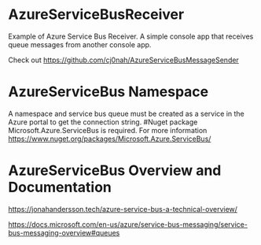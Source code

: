 # AzureServiceBusReceiver
Example of Azure Service Bus Receiver. A simple console app that receives queue messages from another console app. 

Check out https://github.com/cj0nah/AzureServiceBusMessageSender


# AzureServiceBus Namespace 
A namespace and service bus queue must be created as a service in the Azure portal to get the connection string.
#Nuget package Microsoft.Azure.ServiceBus is required. For more information https://www.nuget.org/packages/Microsoft.Azure.ServiceBus/

# AzureServiceBus Overview and Documentation 

https://jonahandersson.tech/azure-service-bus-a-technical-overview/

https://docs.microsoft.com/en-us/azure/service-bus-messaging/service-bus-messaging-overview#queues
